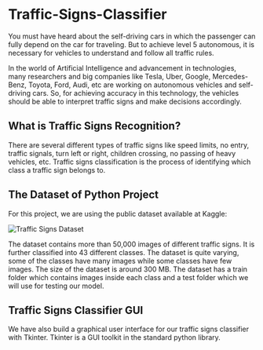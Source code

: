 # Traffic-Signs-Classifier

You must have heard about the self-driving cars in which the passenger can fully depend on the car for traveling. But to achieve level 5 autonomous, it is necessary for vehicles to understand and follow all traffic rules.

In the world of Artificial Intelligence and advancement in technologies, many researchers and big companies like Tesla, Uber, Google, Mercedes-Benz, Toyota, Ford, Audi, etc are working on autonomous vehicles and self-driving cars. So, for achieving accuracy in this technology, the vehicles should be able to interpret traffic signs and make decisions accordingly.

## What is Traffic Signs Recognition?
There are several different types of traffic signs like speed limits, no entry, traffic signals, turn left or right, children crossing, no passing of heavy vehicles, etc. Traffic signs classification is the process of identifying which class a traffic sign belongs to.

## The Dataset of Python Project

For this project, we are using the public dataset available at Kaggle:

![Traffic Signs Dataset](https://www.kaggle.com/datasets/meowmeowmeowmeowmeow/gtsrb-german-traffic-sign)

The dataset contains more than 50,000 images of different traffic signs. It is further classified into 43 different classes. The dataset is quite varying, some of the classes have many images while some classes have few images. The size of the dataset is around 300 MB. The dataset has a train folder which contains images inside each class and a test folder which we will use for testing our model.

## Traffic Signs Classifier GUI
We have also build a graphical user interface for our traffic signs classifier with Tkinter. Tkinter is a GUI toolkit in the standard python library.
